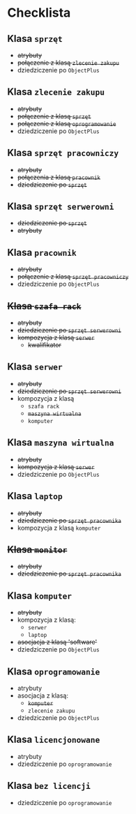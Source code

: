 # Checklista

## Klasa `sprzęt`

- ~~atrybuty~~
- ~~połączenie z klasą `zlecenie zakupu`~~
- dziedziczenie po `ObjectPlus`

## Klasa `zlecenie zakupu`

- ~~atrybuty~~
- ~~połączenie z klasą `sprzęt`~~
- ~~połączenie z klasą `oprogramowanie`~~
- dziedziczenie po `ObjectPlus`

## Klasa `sprzęt pracowniczy`

- ~~atrybuty~~
- ~~połączenia z klasą `pracownik`~~
- ~~dziedziczenie po `sprzęt`~~

## Klasa `sprzęt serwerowni`

- ~~dziedziczenie po `sprzęt`~~
- ~~atrybuty~~

## Klasa `pracownik`

- ~~atrybuty~~
- ~~połączenie z klasą `sprzęt pracowniczy`~~
- dziedziczenie po `ObjectPlus`

## ~~Klasa `szafa rack`~~

- ~~atrybuty~~
- ~~dziedziczenie po `sprzęt serwerowni`~~
- ~~kompozycja z klasą `serwer`~~
  - ~~kwalifikator~~

## Klasa `serwer`

- ~~atrybuty~~
- ~~dziedziczenie po `sprzęt serwerowni`~~
- kompozycja z klasą 
  - `szafa rack`
  - ~~`maszyna wirtualna`~~
  - `komputer`

## Klasa `maszyna wirtualna`

- ~~atrybuty~~
- ~~kompozycja z klasą `serwer`~~
- dziedziczenie po `ObjectPlus`

## Klasa `laptop`

- ~~atrybuty~~
- ~~dziedziczenie po `sprzęt pracownika`~~
- kompozycja z klasą `komputer`

## ~~Klasa `monitor`~~

- ~~atrybuty~~
- ~~dziedziczenie po `sprzęt pracownika`~~

## Klasa `komputer`

- ~~atrybuty~~
- kompozycja z klasą:
  - `serwer`
  - `laptop`
- ~~asocjacja z klasą 'software'~~
- dziedziczenie po `ObjectPlus`

## Klasa `oprogramowanie`

- atrybuty
- asocjacja z klasą:
  - ~~`komputer`~~
  - `zlecenie zakupu`
- dziedziczenie po `ObjectPlus`

## Klasa `licencjonowane`

- atrybuty
- dziedziczenie po `oprogramowanie`

## Klasa `bez licencji`

- dziedziczenie po `oprogramowanie`